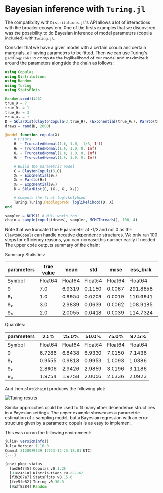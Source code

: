 # Bayesian inference with `Turing.jl`


The compatibility with `Distributions.jl`'s API allows a lot of interactions with the broader ecosystem. One of the firsts examples that we discovered was the possibility to do Bayesian inference of model parameters (copula included) with [`Turing.jl`](https://turing.ml/). 

Consider that we have a given model with a certain copula and certain marginals, all having parameters to be fitted. Then we can use Turing's `@addlogprob!` to compute the loglikelihood of our model and maximize it around the parameters alongside the chain as follows: 

```julia
using Copulas
using Distributions
using Random
using Turing
using StatsPlots

Random.seed!(123)
true_θ = 7
true_θ₁ = 1
true_θ₂ = 3
true_θ₃ = 2
D = SklarDist(ClaytonCopula(3,true_θ), (Exponential(true_θ₁), Pareto(true_θ₂), Exponential(true_θ₃)))
draws = rand(D, 2000)

@model function copula(X)
    # Priors
    θ  ~ TruncatedNormal(1.0, 1.0, -1/3, Inf)
    θ₁ ~ TruncatedNormal(1.0, 1.0, 0, Inf)
    θ₂ ~ TruncatedNormal(1.0, 1.0, 0, Inf)
    θ₃ ~ TruncatedNormal(1.0, 1.0, 0, Inf)

    # Build the parametric model
    C = ClaytonCopula(3,θ)
    X₁ = Exponential(θ₁)
    X₂ = Pareto(θ₂)
    X₃ = Exponential(θ₃)
    D = SklarDist(C, (X₁, X₂, X₃))

    # Compute the final loglikelyhood
    Turing.Turing.@addlogprob! loglikelihood(D, X)
end

sampler = NUTS() # MH() works too
chain = sample(copula(draws), sampler, MCMCThreads(), 100, 4)
```

Note that we truncated the θ parameter at -1/3 and not 0 as the `ClaytonCopula` can handle negative dependence structures. We only ran 100 steps for efficiency reasons, you can increase this number easily if needed. The upper code outputs summary of the chain : 

Summary Statistics:

|  parameters | true value |     mean  |     std  |    mcse  | ess_bulk  | ess_tail  |    rhat  | ess_per_sec  |
|-------------|------------|-----------|----------|----------|-----------|-----------|----------|--------------|
|      Symbol |  Float64   |  Float64  | Float64  | Float64  |  Float64  |  Float64  | Float64  |     Float64  |
|           θ |   7.0      |   6.9319  |  0.1150  |  0.0067  | 291.8858  | 267.1353  |  1.0061  |      0.7238  |
|          θ₁ |   1.0      |   0.9954  |  0.0209  |  0.0019  | 116.6941  |  94.3070  |  1.0347  |      0.2894  |
|          θ₂ |   3.0      |   2.9839  |  0.0639  |  0.0062  | 108.9185  | 105.5284  |  1.0390  |      0.2701  |
|          θ₃ |   2.0      |   2.0055  |  0.0418  |  0.0039  | 114.7324  | 109.5396  |  1.0328  |      0.2845  |

Quantiles: 

|  parameters  |    2.5%  |   25.0%  |   50.0%  |   75.0%  |   97.5% |
|--------------|----------|----------|----------|----------|-------- |
|      Symbol  | Float64  | Float64  | Float64  | Float64  | Float64 |
|           θ  |  6.7286  |  6.8438  |  6.9330  |  7.0150  |  7.1436 |
|          θ₁  |  0.9555  |  0.9818  |  0.9953  |  1.0093  |  1.0386 |
|          θ₂  |  2.8606  |  2.9426  |  2.9859  |  3.0196  |  3.1186 |
|          θ₃  |  1.9254  |  1.9758  |  2.0056  |  2.0336  |  2.0923 |

And then `plot(chain)` produces the following plot:

![Turing results](assets/turing_plot.png)

Similar approaches could be used to fit many other dependence structures in a Bayesian settings. The upper example showcases a parametric estimation of a sampling model, but a Bayesian regression with an error structure given by a parametric copula is as easy to implement. 

This was run on the following environment: 

```julia
julia> versioninfo()
Julia Version 1.10.0
Commit 3120989f39 (2023-12-25 18:01 UTC)
[...]

(env) pkg> status
  [ae264745] Copulas v0.1.20
  [31c24e10] Distributions v0.25.107
  [f3b207a7] StatsPlots v0.15.6
  [fce5fe82] Turing v0.30.3
  [9a3f8284] Random
```




